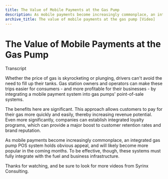 ```yaml
---
title: The Value of Mobile Payments at the Gas Pump
description: As mobile payments become increasingly commonplace, an integrated gas pump POS system holds obvious appeal, and will likely become more popular.
archive_title: The value of mobile payments at the gas pump [Video]
---
```


# The Value of Mobile Payments at the Gas Pump

Transcript

Whether the price of gas is skyrocketing or plunging, drivers can't avoid the need to fill up their tanks. Gas station owners and operators can make these trips easier for consumers - and more profitable for their businesses - by integrating a mobile payment system into gas pumps' point-of-sale systems.

The benefits here are significant. This approach allows customers to pay for their gas more quickly and easily, thereby increasing revenue potential. Even more significantly, companies can establish integrated loyalty programs, which can provide a major boost to customer retention rates and brand reputation.  

As mobile payments become increasingly commonplace, an integrated gas pump POS system holds obvious appeal, and will likely become more popular in the coming months. To be effective, though, these systems must fully integrate with the fuel and business infrastructure.

Thanks for watching, and be sure to look for more videos from Syrinx Consulting.
